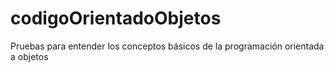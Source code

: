 # codigoOrientadoObjetos
Pruebas para entender los conceptos básicos de la programación orientada a objetos
